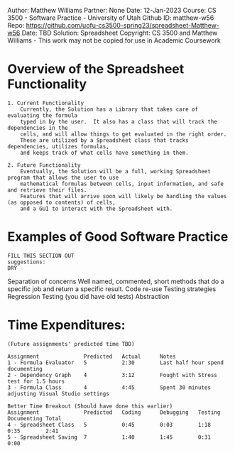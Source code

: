 
Author:		Matthew Williams
Partner:	None
Date:		12-Jan-2023
Course:		CS 3500 - Software Practice - University of Utah
Github ID:	matthew-w56
Repo:		https://github.com/uofu-cs3500-spring23/spreadsheet-Matthew-w56
Date:		TBD
Solution:	Spreadsheet
Copyright:	CS 3500 and Matthew Williams - This work may not be copied for use in Academic Coursework


# Overview of the Spreadsheet Functionality

	1. Current Functionality
		Currently, the Solution has a Library that takes care of evaluating the formula
		typed in by the user.  It also has a class that will track the dependencies in the
		cells, and will allow things to get evaluated in the right order.
		These are utilized by a Spreadsheet class that tracks dependencies, utilizes formulas,
		and keeps track of what cells have something in them.

	2. Future Functionality
		Eventually, the Solution will be a full, working Spreadsheet program that allows the user to use
		mathematical formulas between cells, input information, and safe and retrieve their files.
		Features that will arrive soon will likely be handling the values (as opposed to contents) of cells,
		and a GUI to interact with the Spreadsheet with.

# Examples of Good Software Practice

	FILL THIS SECTION OUT
	suggestions:
	DRY
Separation of concerns
Well named, commented, short methods that do a specific job and return a specific result.
Code re-use
Testing strategies
Regression Testing (you did have old tests)
Abstraction

# Time Expenditures:
	(Future assignments' predicted time TBD)

	Assignment				Predicted	Actual		Notes
	1 - Formula Evaluator	5			2:30		Last half hour spend documenting
	2 - Dependency Graph	4			3:12		Fought with Stress test for 1.5 hours
	3 - Formula Class		4			4:45		Spent 30 minutes adjusting Visual Studio settings
	
	Better Time Breakout (Should have done this earlier)
	Assignment				Predicted	Coding		Debugging	Testing		Documenting	Total
	4 - Spreadsheet Class	5			0:45		0:03		1:18		0:35		2:41
	5 - Spreadsheet Saving	7			1:40		1:45		0:31		0:00		